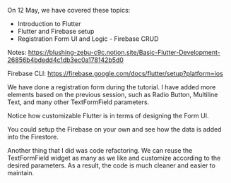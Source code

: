 On 12 May, we have covered these topics:
- Introduction to Flutter
- Flutter and Firebase setup
- Registration Form UI and Logic
- Firebase CRUD

Notes: https://blushing-zebu-c9c.notion.site/Basic-Flutter-Development-26856b4bdedd4c1db3ec0a178142b5d0

Firebase CLI: https://firebase.google.com/docs/flutter/setup?platform=ios

We have done a registration form during the tutorial. I have added more elements based on the previous session, such as Radio Button, Multiline Text, and many other TextFormField parameters.

Notice how customizable Flutter is in terms of designing the Form UI.

You could setup the Firebase on your own and see how the data is added into the Firestore.

Another thing that I did was code refactoring. We can reuse the TextFormField widget as many as we like and customize according to the desired parameters. As a result, the code is much cleaner and easier to maintain.
